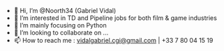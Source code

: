 - 👋 Hi, I’m @Noorth34 (Gabriel Vidal)
- 👀 I’m interested in TD and Pipeline jobs for both film & game industries
- 🌱 I’m mainly focusing on Python
- 💞️ I’m looking to collaborate on ...
- 📫 How to reach me : vidalgabriel.cgi@gmail.com | +33 7 80 04 15 19

<!---
Noorth34/Noorth34 is a ✨ special ✨ repository because its `README.md` (this file) appears on your GitHub profile.
You can click the Preview link to take a look at your changes.
--->
